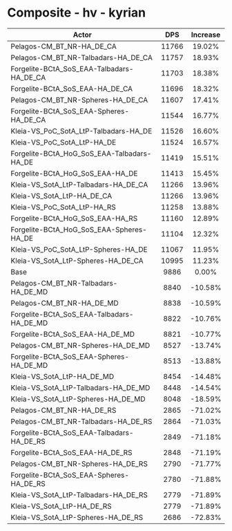# Composite - hv - kyrian
| Actor | DPS | Increase |
|---|:---:|:---:|
|Pelagos-CM_BT_NR-HA_DE_CA|11766|19.02%|
|Pelagos-CM_BT_NR-Talbadars-HA_DE_CA|11757|18.93%|
|Forgelite-BCtA_SoS_EAA-Talbadars-HA_DE_CA|11703|18.38%|
|Forgelite-BCtA_SoS_EAA-HA_DE_CA|11696|18.32%|
|Pelagos-CM_BT_NR-Spheres-HA_DE_CA|11607|17.41%|
|Forgelite-BCtA_SoS_EAA-Spheres-HA_DE_CA|11544|16.77%|
|Kleia-VS_PoC_SotA_LtP-Talbadars-HA_DE|11526|16.60%|
|Kleia-VS_PoC_SotA_LtP-HA_DE|11524|16.57%|
|Forgelite-BCtA_HoG_SoS_EAA-Talbadars-HA_DE|11419|15.51%|
|Forgelite-BCtA_HoG_SoS_EAA-HA_DE|11413|15.45%|
|Kleia-VS_SotA_LtP-Talbadars-HA_DE_CA|11266|13.96%|
|Kleia-VS_SotA_LtP-HA_DE_CA|11266|13.96%|
|Kleia-VS_PoC_SotA_LtP-HA_RS|11258|13.88%|
|Forgelite-BCtA_HoG_SoS_EAA-HA_RS|11160|12.89%|
|Forgelite-BCtA_HoG_SoS_EAA-Spheres-HA_DE|11104|12.32%|
|Kleia-VS_PoC_SotA_LtP-Spheres-HA_DE|11067|11.95%|
|Kleia-VS_SotA_LtP-Spheres-HA_DE_CA|10995|11.23%|
|Base|9886|0.00%|
|Pelagos-CM_BT_NR-Talbadars-HA_DE_MD|8840|-10.58%|
|Pelagos-CM_BT_NR-HA_DE_MD|8838|-10.59%|
|Forgelite-BCtA_SoS_EAA-Talbadars-HA_DE_MD|8822|-10.76%|
|Forgelite-BCtA_SoS_EAA-HA_DE_MD|8821|-10.77%|
|Pelagos-CM_BT_NR-Spheres-HA_DE_MD|8527|-13.74%|
|Forgelite-BCtA_SoS_EAA-Spheres-HA_DE_MD|8513|-13.88%|
|Kleia-VS_SotA_LtP-HA_DE_MD|8454|-14.48%|
|Kleia-VS_SotA_LtP-Talbadars-HA_DE_MD|8448|-14.54%|
|Kleia-VS_SotA_LtP-Spheres-HA_DE_MD|8048|-18.59%|
|Pelagos-CM_BT_NR-HA_DE_RS|2865|-71.02%|
|Pelagos-CM_BT_NR-Talbadars-HA_DE_RS|2864|-71.03%|
|Forgelite-BCtA_SoS_EAA-Talbadars-HA_DE_RS|2849|-71.18%|
|Forgelite-BCtA_SoS_EAA-HA_DE_RS|2848|-71.19%|
|Pelagos-CM_BT_NR-Spheres-HA_DE_RS|2790|-71.77%|
|Forgelite-BCtA_SoS_EAA-Spheres-HA_DE_RS|2780|-71.88%|
|Kleia-VS_SotA_LtP-Talbadars-HA_DE_RS|2779|-71.89%|
|Kleia-VS_SotA_LtP-HA_DE_RS|2779|-71.89%|
|Kleia-VS_SotA_LtP-Spheres-HA_DE_RS|2686|-72.83%|
